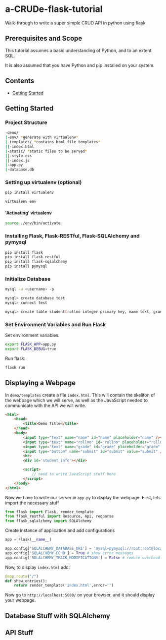 # a-CRUDe-flask-tutorial
Walk-through to write a super simple CRUD API in python using flask.

## Prerequisites and Scope
This tutorial assumes a basic understanding of Python, and to an extent SQL.

It is also assumed that you have Python and pip installed on your system.

## Contents
- [Getting Started](#getting-started)

## Getting Started

### Project Structure
```sh
-demo/
|-env/ *generate with virtualenv*
|-templates/ *contains html file templates*
||-index.html
|-static/ *static files to be served*
||-style.css
||-index.js
|-app.py
|-database.db
```

### Setting up virtualenv (optional)
```sh
pip install virtualenv
```

```sh
virtualenv env
```
#### 'Activating' virtualenv
```sh
source ./env/bin/activate
```
### Installing Flask, Flask-RESTful, Flask-SQLAlchemy and pymysql
```sh
pip install flask
pip install flask-restful
pip install flask-sqlalchemy
pip install pymysql
```

### Initialize Database
```sh
mysql -u <username> -p
```
```sh
mysql> create database test
mysql> connect test
```
```sh
mysql> create table student(rollno integer primary key, name text, grade text);
```

### Set Environment Variables and Run Flask
Set environment variables:
```sh
export FLASK_APP=app.py
export FLASK_DEBUG=true
```
Run flask:
```sh
flask run
```

## Displaying a Webpage
In ```demo/templates``` create a file ```index.html```. This will contain the skeliton of the webpage which we will serve, as well as the JavaScript needed to communicate with the API we will write.

```html
<html>
    <head>
        <title>Demo Title</title>
    </head>
    <body>
        <input type="text" name="name" id="name" placeholder="name" /><br>
        <input type="text" name="rollno" id="rollno" placeholder="rollno" /><br>
        <input type="text" name="grade" id="grade" placeholder="grade" /><br>
        <input type="button" name="submit" id="submit" value="submit" />
        <hr>
        <div id='student_info'></div>

        <script>
            // need to write JavaScript stuff here
        </script>
    </body>
</html>
```

Now we have to write our server in ```app.py``` to display the webpage.
First, lets import the necessary stuff
```python
from flask import Flask, render_template
from flask_restful import Resource, Api, reqparse
from flask_sqlalchemy import SQLAlchemy
```

Create instance of application and add configurations

```python
app = Flask(__name__)
```
```python
app.config['SQLALCHEMY_DATABASE_URI'] = 'mysql+pymysql://root:root@localhost/test' # this is the only one that is absolutly necessary, the rest just makes life much easier
app.config['SQLALCHEMY_ECHO'] = True # show error messages
app.config['SQLALCHEMY_TRACK_MODIFICATIONS'] = False # reduce overhead
```

Now, to display ```index.html``` add:
```python
@app.route("/")
def show_entries():
    return render_template('index.html',error='')
```
Now go to ```http://localhost:5000/``` on your browser, and it should display your webpage.

## Database Stuff with SQLAlchemy

## API Stuff

